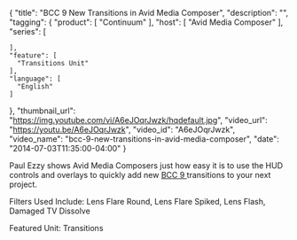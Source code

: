 {
  "title": "BCC 9 New Transitions in Avid Media Composer",
  "description": "",
  "tagging": {
    "product": [
      "Continuum"
    ],
    "host": [
      "Avid Media Composer"
    ],
    "series": [

    ],
    "feature": [
      "Transitions Unit"
    ],
    "language": [
      "English"
    ]
  },
  "thumbnail_url": "https://img.youtube.com/vi/A6eJOqrJwzk/hqdefault.jpg",
  "video_url": "https://youtu.be/A6eJOqrJwzk",
  "video_id": "A6eJOqrJwzk",
  "video_name": "bcc-9-new-transitions-in-avid-media-composer",
  "date": "2014-07-03T11:35:00-04:00"
}

Paul Ezzy shows Avid Media Composers just how easy it is to use the HUD
controls and overlays to quickly add new [ BCC 9
](/products/continuum/) transitions to your
next project.

Filters Used Include: Lens Flare Round, Lens Flare Spiked, Lens Flash, Damaged
TV Dissolve

Featured Unit: Transitions


